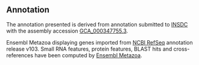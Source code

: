 **Annotation**
----------

The annotation presented is derived from annotation submitted to
[INSDC](http://www.insdc.org) with the assembly accession [GCA\_000347755.3](http://www.ebi.ac.uk/ena/data/view/GCA_000347755.3).

Ensembl Metazoa displaying genes imported from [NCBI RefSeq](https://www.ncbi.nlm.nih.gov/genome/annotation_euk/Ceratitis_capitata/103) annotation release v103.
Small RNA features, protein features, BLAST hits and cross-references have been
computed by [Ensembl Metazoa](https://metazoa.ensembl.org/info/genome/annotation/index.html).
